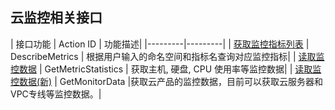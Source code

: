##  云监控相关接口

| 接口功能 | Action ID | 功能描述|
|---------|---------|
| [获取监控指标列表](/doc/api/405/获取监控指标列表) | DescribeMetrics | 根据用户输入的命名空间和指标名查询对应监控指标|
| [读取监控数据](/doc/api/405/读取监控数据) | GetMetricStatistics | 获取主机, 硬盘, CPU 使用率等监控数据|
| <a href="/doc/api/405/读取监控数据(新)" title="读取监控数据(新)">读取监控数据(新)</a> | GetMonitorData |获取云产品的监控数据，目前可以获取云服务器和VPC专线等监控数据。|





